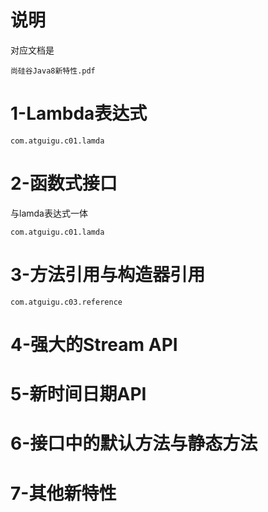 # 说明

对应文档是

```
尚硅谷Java8新特性.pdf
```



# 1-Lambda表达式 

```
com.atguigu.c01.lamda
```



# 2-函数式接口

与lamda表达式一体

```
com.atguigu.c01.lamda
```





# 3-方法引用与构造器引用

```
com.atguigu.c03.reference
```





# 4-强大的Stream API



# 5-新时间日期API



# 6-接口中的默认方法与静态方法



# 7-其他新特性

